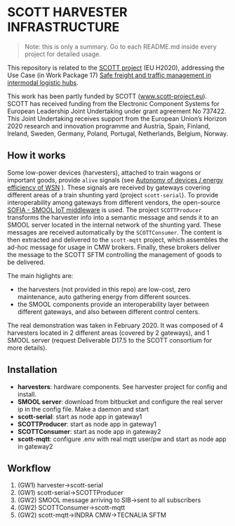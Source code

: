 # SCOTT HARVESTER INFRASTRUCTURE

>Note: this is only a summary. Go to each README.md inside every project for detailed usage.

This repository is related to the [SCOTT project](https://scottproject.eu/) (EU H2020), addressing the Use Case (in Work Package 17) [Safe freight and traffic management in intermodal logistic hubs](https://scottproject.eu/uc11-safe-freight-and-traffic-management-in-intermodal-logistic-hubs/).

This work has been partly funded by SCOTT (www.scott-project.eu). SCOTT has received funding from the Electronic Component Systems for European Leadership Joint Undertaking under grant agreement No 737422. This Joint Undertaking receives support from the European Union’s Horizon 2020 research and innovation programme and Austria, Spain, Finland, Ireland, Sweden, Germany, Poland, Portugal, Netherlands, Belgium, Norway.



## How it works

Some low-power devices (harvesters), attached to train wagons or important goods, provide `alive` signals (see [Autonomy of devices / energy efficiency of WSN](https://scottproject.eu/autonomy-of-devices-energy-efficiency-of-wsn/) ). These signals are received by gateways covering different areas of a train shunting yard (project `scott-serial`). To provide interoperability among gateways from different vendors, the open-source [SOFIA - SMOOL IoT middleware](https://bitbucket.org/jasonjxm/smool/) is used. The project `SCOTTProducer` transforms the harvester info into a semantic message and sends it to an SMOOL server located in the internal network of the shunting yard. These messages are received automatically by the `SCOTTConsumer`. The content is then extracted and delivered to the `scott-mqtt` project, which assembles the ad-hoc message for usage in CMW brokers. Finally, these brokers deliver the message to the SCOTT SFTM controlling the management of goods to be delivered. 

The main higlights are:
- the harvesters (not provided in this repo) are low-cost, zero maintenance, auto gathering energy from different sources. 
- the SMOOL components provide an interoperability layer between different gateways, and also between different control centers.

The real demonstration was taken in February 2020. It was composed of 4 harvesters located in 2 different areas (covered by 2 gateways), and 1 SMOOL server (request Deliverable D17.5 to the SCOTT consortium for more details).

## Installation

- **harvesters**: hardware components. See harvester project for config and install.
- **SMOOL server**: download from bitbucket and configure the real server ip in the config file. Make a daemon and start
- **scott-serial**: start as node app in gateway1
- **SCOTTProducer**: start as node app in gateway1
- **SCOTTConsumer**: start as node app in gateway2
- **scott-mqtt**: configure .env with real mqtt user/pw and start as node app in gateway2

## Workflow

1. (GW1) harvester->scott-serial
2. (GW1) scott-serial->SCOTTProducer
3. (GW2) SMOOL message arriving to SIB->sent to all subscribers
4. (GW2) SCOTTConsumer->scott-mqtt
5. (GW2) scott-mqtt->INDRA CMW->TECNALIA SFTM



